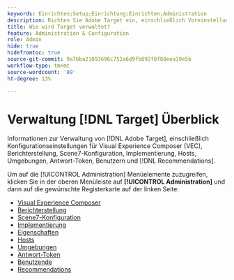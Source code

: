 ```yaml
---
keywords: Einrichten;Setup;Einrichtung;Einrichten;Administration
description: Richten Sie Adobe Target ein, einschließlich Voreinstellungen, Implementierung, Benutzerverwaltung, Eigenschaften, Scene7-Konfiguration, Host-Verwaltung und Antwort-Token.
title: Wie wird Target verwaltet?
feature: Administration & Configuration
role: Admin
hide: true
hidefromtoc: true
source-git-commit: 9a7bba21093696c752a6d9fb892f8f80eea19e5b
workflow-type: tm+mt
source-wordcount: '89'
ht-degree: 13%

---
```


# Verwaltung [!DNL Target] Überblick

Informationen zur Verwaltung von [!DNL Adobe Target], einschließlich Konfigurationseinstellungen für Visual Experience Composer (VEC), Berichterstellung, Scene7-Konfiguration, Implementierung, Hosts, Umgebungen, Antwort-Token, Benutzern und [!DNL Recommendations].

Um auf die [!UICONTROL Administration] Menüelemente zuzugreifen, klicken Sie in der oberen Menüleiste auf **[!UICONTROL Administration]** und dann auf die gewünschte Registerkarte auf der linken Seite:

* [Visual Experience Composer](/help/main/administrating-target/visual-experience-composer-set-up.md)
* [Berichterstellung](/help/main/administrating-target/reporting.md)
* [Scene7-Konfiguration](/help/main/administrating-target/scene7-settings.md)
* [Implementierung](/help/main/c-implementing-target/implementing-target.md)
* [Eigenschaften](/help/main/administrating-target/c-user-management/property-channel/property-channel.md)
* [Hosts](/help/main/administrating-target/hosts.md)
* [Umgebungen](/help/main/administrating-target/environments.md)
* [Antwort-Token](/help/main/administrating-target/response-tokens.md)
* [Benutzende](/help/main/administrating-target/c-user-management/user-management.md)
* [Recommendations](/help/main/administrating-target/recommendations-settings.md)
